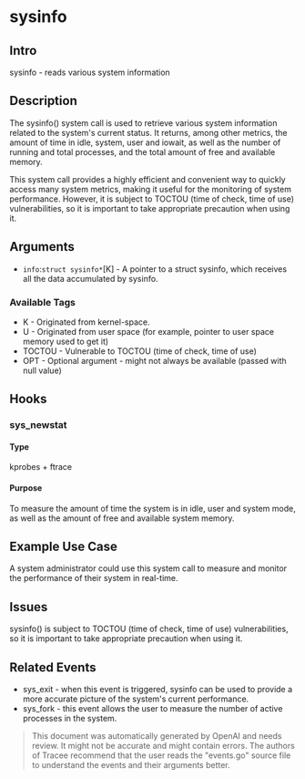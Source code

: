 
# sysinfo

## Intro
sysinfo - reads various system information

## Description
The sysinfo() system call is used to retrieve various system information related to the system's current status. It returns, among other metrics, the amount of time in idle, system, user and iowait, as well as the number of running and total processes, and the total amount of free and available memory.

This system call provides a highly efficient and convenient way to quickly access many system metrics, making it useful for the monitoring of system performance. However, it is subject to TOCTOU (time of check, time of use) vulnerabilities, so it is important to take appropriate precaution when using it.

## Arguments
* `info`:`struct sysinfo*`[K] - A pointer to a struct sysinfo, which receives all the data accumulated by sysinfo.

### Available Tags
* K - Originated from kernel-space.
* U - Originated from user space (for example, pointer to user space memory used to get it)
* TOCTOU - Vulnerable to TOCTOU (time of check, time of use)
* OPT - Optional argument - might not always be available (passed with null value)

## Hooks
### sys_newstat
#### Type
kprobes + ftrace
#### Purpose
To measure the amount of time the system is in idle, user and system mode, as well as the amount of free and available system memory.

## Example Use Case
A system administrator could use this system call to measure and monitor the performance of their system in real-time.

## Issues
sysinfo() is subject to TOCTOU (time of check, time of use) vulnerabilities, so it is important to take appropriate precaution when using it.

## Related Events
* sys_exit - when this event is triggered, sysinfo can be used to provide a more accurate picture of the system's current performance.
* sys_fork - this event allows the user to measure the number of active processes in the system.

> This document was automatically generated by OpenAI and needs review. It might
> not be accurate and might contain errors. The authors of Tracee recommend that
> the user reads the "events.go" source file to understand the events and their
> arguments better.
